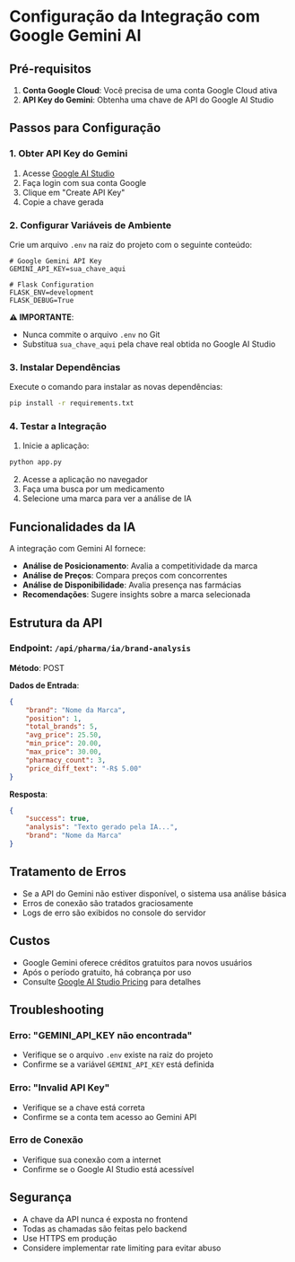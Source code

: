 # Configuração da Integração com Google Gemini AI

## Pré-requisitos

1. **Conta Google Cloud**: Você precisa de uma conta Google Cloud ativa
2. **API Key do Gemini**: Obtenha uma chave de API do Google AI Studio

## Passos para Configuração

### 1. Obter API Key do Gemini

1. Acesse [Google AI Studio](https://aistudio.google.com/app/apikey)
2. Faça login com sua conta Google
3. Clique em "Create API Key"
4. Copie a chave gerada

### 2. Configurar Variáveis de Ambiente

Crie um arquivo `.env` na raiz do projeto com o seguinte conteúdo:

```env
# Google Gemini API Key
GEMINI_API_KEY=sua_chave_aqui

# Flask Configuration
FLASK_ENV=development
FLASK_DEBUG=True
```

**⚠️ IMPORTANTE**: 
- Nunca commite o arquivo `.env` no Git
- Substitua `sua_chave_aqui` pela chave real obtida no Google AI Studio

### 3. Instalar Dependências

Execute o comando para instalar as novas dependências:

```bash
pip install -r requirements.txt
```

### 4. Testar a Integração

1. Inicie a aplicação:
```bash
python app.py
```

2. Acesse a aplicação no navegador
3. Faça uma busca por um medicamento
4. Selecione uma marca para ver a análise de IA

## Funcionalidades da IA

A integração com Gemini AI fornece:

- **Análise de Posicionamento**: Avalia a competitividade da marca
- **Análise de Preços**: Compara preços com concorrentes
- **Análise de Disponibilidade**: Avalia presença nas farmácias
- **Recomendações**: Sugere insights sobre a marca selecionada

## Estrutura da API

### Endpoint: `/api/pharma/ia/brand-analysis`

**Método**: POST

**Dados de Entrada**:
```json
{
    "brand": "Nome da Marca",
    "position": 1,
    "total_brands": 5,
    "avg_price": 25.50,
    "min_price": 20.00,
    "max_price": 30.00,
    "pharmacy_count": 3,
    "price_diff_text": "-R$ 5.00"
}
```

**Resposta**:
```json
{
    "success": true,
    "analysis": "Texto gerado pela IA...",
    "brand": "Nome da Marca"
}
```

## Tratamento de Erros

- Se a API do Gemini não estiver disponível, o sistema usa análise básica
- Erros de conexão são tratados graciosamente
- Logs de erro são exibidos no console do servidor

## Custos

- Google Gemini oferece créditos gratuitos para novos usuários
- Após o período gratuito, há cobrança por uso
- Consulte [Google AI Studio Pricing](https://ai.google.dev/pricing) para detalhes

## Troubleshooting

### Erro: "GEMINI_API_KEY não encontrada"
- Verifique se o arquivo `.env` existe na raiz do projeto
- Confirme se a variável `GEMINI_API_KEY` está definida

### Erro: "Invalid API Key"
- Verifique se a chave está correta
- Confirme se a conta tem acesso ao Gemini API

### Erro de Conexão
- Verifique sua conexão com a internet
- Confirme se o Google AI Studio está acessível

## Segurança

- A chave da API nunca é exposta no frontend
- Todas as chamadas são feitas pelo backend
- Use HTTPS em produção
- Considere implementar rate limiting para evitar abuso 